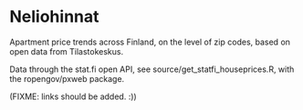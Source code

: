 Neliohinnat
===========

Apartment price trends across Finland, on the level of zip codes, based on open data from Tilastokeskus.

Data through the stat.fi open API, see source/get_statfi_houseprices.R, with the ropengov/pxweb package. 

(FIXME: links should be added. :))
